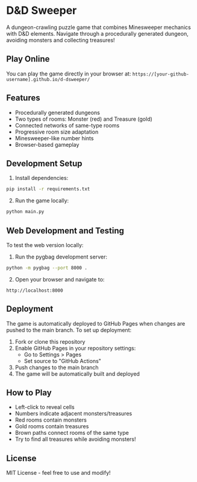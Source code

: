 # D&D Sweeper

A dungeon-crawling puzzle game that combines Minesweeper mechanics with D&D elements. Navigate through a procedurally generated dungeon, avoiding monsters and collecting treasures!

## Play Online

You can play the game directly in your browser at: `https://[your-github-username].github.io/d-dsweeper/`

## Features

- Procedurally generated dungeons
- Two types of rooms: Monster (red) and Treasure (gold)
- Connected networks of same-type rooms
- Progressive room size adaptation
- Minesweeper-like number hints
- Browser-based gameplay

## Development Setup

1. Install dependencies:
```bash
pip install -r requirements.txt
```

2. Run the game locally:
```bash
python main.py
```

## Web Development and Testing

To test the web version locally:

1. Run the pygbag development server:
```bash
python -m pygbag --port 8000 .
```

2. Open your browser and navigate to:
```
http://localhost:8000
```

## Deployment

The game is automatically deployed to GitHub Pages when changes are pushed to the main branch. To set up deployment:

1. Fork or clone this repository
2. Enable GitHub Pages in your repository settings:
   - Go to Settings > Pages
   - Set source to "GitHub Actions"
3. Push changes to the main branch
4. The game will be automatically built and deployed

## How to Play

- Left-click to reveal cells
- Numbers indicate adjacent monsters/treasures
- Red rooms contain monsters
- Gold rooms contain treasures
- Brown paths connect rooms of the same type
- Try to find all treasures while avoiding monsters!

## License

MIT License - feel free to use and modify! 